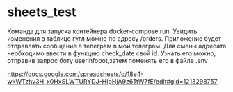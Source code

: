 # sheets_test


Команда для запуска контейнера docker-compose run.
Увидить изменения в таблице гугл можно по адресу  /orders.
Приложение будет отправлять сообщение в телеграм в мой телеграм.
Для смены адресата необходимо ввести в функцию check_date свой id.
Узнать его можно, отправив запрос боту userinfobot,затем поменять его в файле .env

https://docs.google.com/spreadsheets/d/18e4-wkWTzhv3H_x0HxSLWTURYDJ-HIpHjA9z6TtW7fE/edit#gid=1213298757
